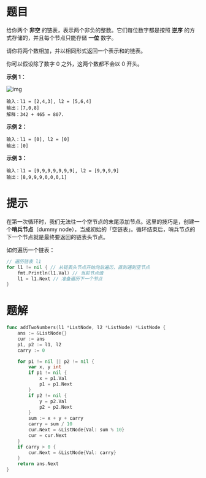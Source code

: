 # 题目

给你两个 **非空** 的链表，表示两个非负的整数。它们每位数字都是按照 **逆序** 的方式存储的，并且每个节点只能存储 **一位** 数字。

请你将两个数相加，并以相同形式返回一个表示和的链表。

你可以假设除了数字 0 之外，这两个数都不会以 0 开头。

 

**示例 1：**

![img](https://s2.loli.net/2024/05/26/pHhE3dS6IKrGyLY.jpg)

```
输入：l1 = [2,4,3], l2 = [5,6,4]
输出：[7,0,8]
解释：342 + 465 = 807.
```

**示例 2：**

```
输入：l1 = [0], l2 = [0]
输出：[0]
```

**示例 3：**

```
输入：l1 = [9,9,9,9,9,9,9], l2 = [9,9,9,9]
输出：[8,9,9,9,0,0,0,1]
```



# 提示

在第一次循环时，我们无法往一个空节点的末尾添加节点。这里的技巧是，创建一个**哨兵节点**（dummy node），当成初始的「空链表」。循环结束后，哨兵节点的下一个节点就是最终要返回的链表头节点。



如何遍历一个链表：

```go
// 遍历链表 l1
for l1 != nil { // 从链表头节点开始向后遍历，直到遇到空节点
    fmt.Println(l1.Val) // 当前节点值
    l1 = l1.Next // 准备遍历下一个节点
}
```



# 题解

```go
func addTwoNumbers(l1 *ListNode, l2 *ListNode) *ListNode {
	ans := &ListNode{}
	cur := ans
	p1, p2 := l1, l2
	carry := 0

	for p1 != nil || p2 != nil {
		var x, y int
		if p1 != nil {
			x = p1.Val
			p1 = p1.Next
		}
		if p2 != nil {
			y = p2.Val
			p2 = p2.Next
		}
		sum := x + y + carry
		carry = sum / 10
		cur.Next = &ListNode{Val: sum % 10}
		cur = cur.Next
	}
	if carry > 0 {
		cur.Next = &ListNode{Val: carry}
	}
	return ans.Next
}
```

